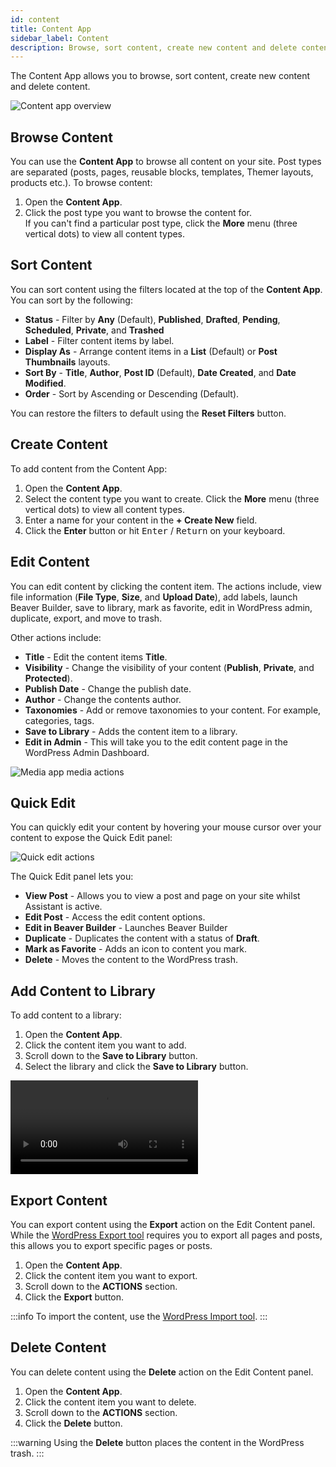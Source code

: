 ```yaml
---
id: content
title: Content App
sidebar_label: Content
description: Browse, sort content, create new content and delete content.
---
```


The Content App allows you to browse, sort content, create new content and delete content.

![Content app overview](/img/assistant/apps--apps-content--1.jpg)

## Browse Content

You can use the **Content App** to browse all content on your site. Post types are separated (posts, pages, reusable blocks, templates, Themer layouts, products etc.). To browse content:

1. Open the **Content App**.
2. Click the post type you want to browse the content for.  
  If you can't find a particular post type, click the **More** menu (three vertical dots) to view all content types.

## Sort Content

You can sort content using the filters located at the top of the **Content App**. You can sort by the following:

* **Status** - Filter by **Any** (Default), **Published**, **Drafted**, **Pending**, **Scheduled**, **Private**, and **Trashed**
* **Label** - Filter content items by label.
* **Display As** - Arrange content items in a **List** (Default) or **Post Thumbnails** layouts.
* **Sort By** - **Title**, **Author**, **Post ID** (Default), **Date Created**, and **Date Modified**.
* **Order** - Sort by Ascending or Descending (Default).

You can restore the filters to default using the **Reset Filters** button.

## Create Content

To add content from the Content App:

1. Open the **Content App**.
2. Select the content type you want to create. Click the **More** menu (three vertical dots) to view all content types.
3. Enter a name for your content in the **+ Create New** field.  
4. Click the **Enter** button or hit <kbd>Enter</kbd> / <kbd>Return</kbd> on your keyboard.

## Edit Content

You can edit content by clicking the content item. The actions include, view file information (**File Type**, **Size**, and **Upload Date**), add labels, launch Beaver Builder, save to library, mark as favorite, edit in WordPress admin, duplicate, export, and move to trash.

Other actions include:

* **Title** - Edit the content items **Title**.
* **Visibility** - Change the visibility of your content (**Publish**, **Private**, and **Protected**).
* **Publish Date** - Change the publish date.
* **Author** - Change the contents author.
* **Taxonomies** - Add or remove taxonomies to your content. For example, categories, tags.
* **Save to Library** - Adds the content item to a library.
* **Edit in Admin** - This will take you to the edit content page in the WordPress Admin Dashboard.

![Media app media actions](/img/assistant/apps--apps-media--2.jpg)

## Quick Edit

You can quickly edit your content by hovering your mouse cursor over your content to expose the Quick Edit panel:

![Quick edit actions](/img/assistant/apps--apps-media--3.jpg)

The Quick Edit panel lets you:

* **View Post** - Allows you to view a post and page on your site whilst Assistant is active.
* **Edit Post** - Access the edit content options.
* **Edit in Beaver Builder** - Launches Beaver Builder 
* **Duplicate** - Duplicates the content with a status of **Draft**.
* **Mark as Favorite** - Adds an icon to content you mark. 
* **Delete** - Moves the content to the WordPress trash.

## Add Content to Library

To add content to a library:

1. Open the **Content App**.
2. Click the content item you want to add.
3. Scroll down to the **Save to Library** button.
4. Select the library and click the **Save to Library** button.

<video autoPlay loop>
<source src="/video/assistant/libraries--add-assets-content-app.mp4" type="video/mp4" />
<source src="/video/assistant/libraries--add-assets-content-app.webm" type="video/webm" />
</video>

## Export Content

You can export content using the **Export** action on the Edit Content panel. While the [WordPress Export tool](https://wordpress.org/support/article/tools-export-screen/) requires you to export all pages and posts, this allows you to export specific pages or posts.

1. Open the **Content App**.
2. Click the content item you want to export.
3. Scroll down to the **ACTIONS** section.
4. Click the **Export** button.

:::info
To import the content, use the [WordPress Import tool](https://wordpress.org/support/article/importing-content/).
:::

## Delete Content

You can delete content using the **Delete** action on the Edit Content panel.

1. Open the **Content App**.
2. Click the content item you want to delete.
3. Scroll down to the **ACTIONS** section.
4. Click the **Delete** button.

:::warning
Using the **Delete** button places the content in the WordPress trash.
:::
